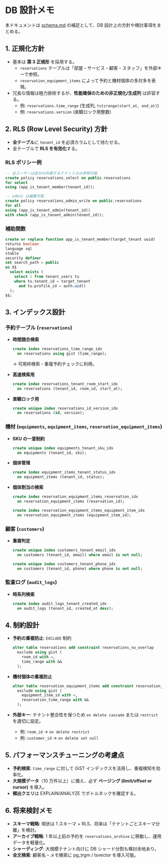 # DB 設計メモ

本ドキュメントは [schema.md](./schema.md) の補足として、DB 設計上の方針や検討事項をまとめる。

## 1. 正規化方針

- 基本は **第 3 正規形** を採用する。
  - `reservations` テーブルは「部屋・サービス・顧客・スタッフ」を外部キーで参照。
  - `reservation_equipment_items` によって予約と機材個体の多対多を表現。
- 冗長な情報は極力排除するが、**性能確保のための非正規化/生成列** は許容する。
  - 例: `reservations.time_range` (生成列, `tstzrange(start_at, end_at)`)
  - 例: `reservations.version` (楽観ロック用整数)

## 2. RLS (Row Level Security) 方針

- **全テーブル**に `tenant_id` を必須カラムとして持たせる。
- 全テーブルで **RLS を有効化**する。

### RLS ポリシー例

```sql
-- 全ユーザーは自分の所属するテナントのみ参照可能
create policy reservations_select on public.reservations
for select
using (app_is_tenant_member(tenant_id));

-- admin は編集可能
create policy reservations_admin_write on public.reservations
for all
using (app_is_tenant_admin(tenant_id))
with check (app_is_tenant_admin(tenant_id));
```

### 補助関数

```sql
create or replace function app_is_tenant_member(target_tenant uuid)
returns boolean
language sql
stable
security definer
set search_path = public
as $$
  select exists (
    select 1 from tenant_users tu
    where tu.tenant_id = target_tenant
      and tu.profile_id = auth.uid()
  );
$$;
```

## 3. インデックス設計

### 予約テーブル (`reservations`)

- **時間競合検索**

  ```sql
  create index reservations_time_range_idx
    on reservations using gist (time_range);
  ```

  → 可用枠検索・重複予約チェックに利用。

- **高速検索用**

  ```sql
  create index reservations_tenant_room_start_idx
    on reservations (tenant_id, room_id, start_at);
  ```

- **楽観ロック用**
  ```sql
  create unique index reservations_id_version_idx
    on reservations (id, version);
  ```

### 機材 (`equipments`, `equipment_items`, `reservation_equipment_items`)

- **SKU の一意制約**

  ```sql
  create unique index equipments_tenant_sku_idx
    on equipments (tenant_id, sku);
  ```

- **個体管理**
  ```sql
  create index equipment_items_tenant_status_idx
    on equipment_items (tenant_id, status);
  ```

- **個体割当の検索**
  ```sql
  create index reservation_equipment_items_reservation_idx
    on reservation_equipment_items (reservation_id);

  create index reservation_equipment_items_equipment_item_idx
    on reservation_equipment_items (equipment_item_id);
  ```

### 顧客 (`customers`)

- **重複判定**

  ```sql
  create unique index customers_tenant_email_idx
    on customers (tenant_id, email) where email is not null;

  create unique index customers_tenant_phone_idx
    on customers (tenant_id, phone) where phone is not null;
  ```

### 監査ログ (`audit_logs`)

- **時系列検索**
  ```sql
  create index audit_logs_tenant_created_idx
    on audit_logs (tenant_id, created_at desc);
  ```

## 4. 制約設計

- **予約の重複防止**: `EXCLUDE` 制約

  ```sql
  alter table reservations add constraint reservations_no_overlap
    exclude using gist (
      room_id with =,
      time_range with &&
    );
  ```

- **機材個体の重複防止**

  ```sql
  alter table reservation_equipment_items add constraint reservation_equipment_items_no_overlap
    exclude using gist (
      equipment_item_id with =,
      reservation_time_range with &&
    );
  ```

- **外部キー**: テナント整合性を保つため `on delete cascade` または `restrict` を適切に設定。
  - 例: `room_id` → `on delete restrict`
  - 例: `customer_id` → `on delete set null`

## 5. パフォーマンスチューニングの考慮点

- **予約検索**: `time_range` に対して GiST インデックスを活用し、重複検知を効率化。
- **大規模データ**（10 万件以上）に備え、必ず **ページング (limit/offset or cursor)** を導入。
- **頻出クエリ**は EXPLAIN/ANALYZE でボトルネックを確認する。

## 6. 将来検討メモ

- **スキーマ戦略**: 現状は 1 スキーマ + RLS、将来は「テナントごとスキーマ分離」を検討。
- **アーカイブ戦略**: 1 年以上前の予約を `reservations_archive` に移動し、運用データを軽量化。
- **シャーディング**: 大規模テナント向けに DB シャード分割も検討余地あり。
- **全文検索**: 顧客名・メモ検索に pg_trgm / tsvector を導入可能。
